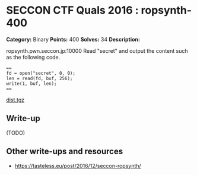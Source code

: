 # SECCON CTF Quals 2016 : ropsynth-400

**Category:** Binary
**Points:** 400
**Solves:** 34
**Description:**

ropsynth.pwn.seccon.jp:10000
Read "secret" and output the content such as the following code.

    ==
    fd = open("secret", 0, 0);
    len = read(fd, buf, 256);
    write(1, buf, len);
    ==

[dist.tgz](dist.tgz)

## Write-up

(TODO)

## Other write-ups and resources

* https://tasteless.eu/post/2016/12/seccon-ropsynth/
